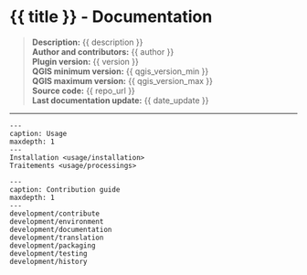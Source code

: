 # {{ title }} - Documentation

> **Description:** {{ description }}  
> **Author and contributors:** {{ author }}  
> **Plugin version:** {{ version }}  
> **QGIS minimum version:** {{ qgis_version_min }}  
> **QGIS maximum version:** {{ qgis_version_max }}  
> **Source code:** {{ repo_url }}  
> **Last documentation update:** {{ date_update }}

----

```{toctree}
---
caption: Usage
maxdepth: 1
---
Installation <usage/installation>
Traitements <usage/processings>
```

```{toctree}
---
caption: Contribution guide
maxdepth: 1
---
development/contribute
development/environment
development/documentation
development/translation
development/packaging
development/testing
development/history
```
